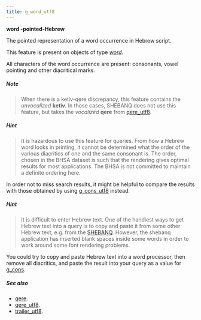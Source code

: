 ```yaml
---
title: g_word_utf8
---
```


**word -pointed-Hebrew**


The pointed representation of a word occurrence in Hebrew script.

This feature is present on objects of type [*word*](otype).

All characters of the word occurrence are present: consonants, vowel pointing and other diacritical marks.

##### Note
> When there is a ketiv-qere discrepancy, this feature contains the *unvocalized* **ketiv**.
In those cases, SHEBANQ does not use this feature, but takes the *vocalized* **qere** from
[qere_utf8](qere_utf8).

##### Hint
> It is hazardous to use this feature for queries. From how a Hebrew word looks in printing, it cannot be determined what the
order of the various diacritics of one and the same consonant is.
The order, chosen in the BHSA dataset is such that the rendering gives optimal results for most applications.
The BHSA is not committed to maintain a definite ordering here.

In order not to miss search results, it might be helpful to compare the results with those obtained by using
[g_cons_utf8](g_cons_utf8) instead.

##### Hint
> It is difficult to enter Hebrew text. One of the handiest ways to get Hebrew text into a query is to copy and paste it
from some other Hebrew text, e.g. from the [SHEBANQ]({{shebanq}}).
However, the shebanq application has inserted blank spaces inside some words in order to work around some font rendering
problems.

You could try to copy and paste Hebrew text into a word processor, then remove all diacritics, and paste the result into
your query as a value for [g_cons](g_cons).

##### See also

* [qere](qere). 
* [qere_utf8](qere_utf8). 
* [trailer_utf8](trailer_utf8). 
